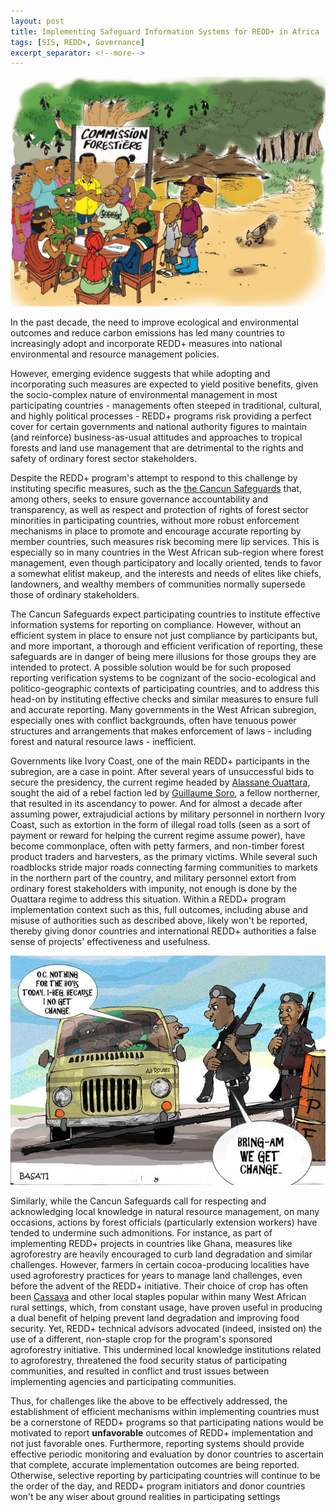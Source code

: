```yaml
---
layout: post
title: Implementing Safeguard Information Systems for REDD+ in Africa
tags: [SIS, REDD+, Governance]
excerpt_separator: <!--more-->
---
```


<p align="center"> <img src="/assets/img/pexels/ivorycoast.jpg"></p>


In the past decade, the need to improve ecological and environmental outcomes and reduce carbon emissions has led many countries to increasingly adopt and incorporate REDD+ measures into national environmental and resource management policies.

<!--more--> 

However, emerging evidence suggests that while adopting and incorporating such measures are expected to yield positive benefits, given the socio-complex nature of environmental management in most participating countries - managements often steeped in traditional, cultural, and highly political processes - REDD+ programs risk providing a perfect cover for certain governments and national authority figures to maintain (and reinforce) business-as-usual attitudes and approaches to tropical forests and land use management that are detrimental to the rights and safety of ordinary forest sector stakeholders.

Despite the REDD+ program's attempt to respond to this challenge by instituting specific measures, such as the [the Cancun Safeguards](https://redd.unfccc.int/fact-sheets/safeguards.html) that, among others, seeks to ensure governance accountability and transparency, as well as respect and protection of rights of forest sector minorities in participating countries, without more robust enforcement mechanisms in place to promote and encourage accurate reporting by member countries, such measures risk becoming mere lip services. This is especially so in many countries in the West African sub-region where forest management, even though participatory and locally oriented, tends to favor a somewhat elitist makeup, and the interests and needs of elites like chiefs, landowners, and wealthy members of communities normally supersede those of ordinary stakeholders.

The Cancun Safeguards expect participating countries to institute effective information systems for reporting on compliance. However, without an efficient system in place to ensure not just compliance by participants but, and more important, a thorough and efficient verification of reporting, these safeguards are in danger of being mere illusions for those groups they are intended to protect. A possible solution would be for such proposed reporting verification systems to be cognizant of the socio-ecological and politico-geographic contexts of participating countries, and to address this head-on by  instituting effective checks and similar measures to ensure full and accurate reporting. Many governments in the West African subregion, especially ones with conflict backgrounds, often have tenuous power structures and arrangements that makes enforcement of laws - including forest and natural resource laws - inefficient. 

Governments like Ivory Coast, one of the main REDD+ participants in the subregion, are a case in point. After several years of unsuccessful bids to secure the presidency, the current regime headed by [Alassane Ouattara](https://en.wikipedia.org/wiki/Alassane_Ouattara), sought the aid of a rebel faction led by [Guillaume Soro](https://en.wikipedia.org/wiki/Guillaume_Soro), a fellow northerner, that resulted in its ascendancy to power. And for almost a decade after assuming power, extrajudicial actions by military personnel in northern Ivory Coast, such as extortion in the form of illegal road tolls (seen as a sort of payment or reward for helping the current regime assume power), have become commonplace, often with petty farmers, and non-timber forest product traders and harvesters, as the primary victims. While several such roadblocks stride major roads connecting farming communities to markets in the northern part of the country, and military personnel extort from ordinary forest stakeholders with impunity, not enough is done by the Ouattara regime to address this situation. Within a REDD+ program implementation context such as this, full outcomes, including abuse and misuse of authorities such as described above, likely won't be reported, thereby giving donor countries and international REDD+ authorities a false sense of projects' effectiveness and usefulness.
<p align="center"> <img src="/assets/img/pexels/Nigeria.jpg"></p>

Similarly, while the Cancun Safeguards call for respecting and acknowledging local knowledge in natural resource management, on many occasions, actions by forest officials (particularly extension workers) have tended to undermine such admonitions. For instance, as part of implementing REDD+ projects in countries like Ghana, measures like agroforestry are heavily encouraged to curb land degradation and similar challenges. However, farmers in certain cocoa-producing localities have used agroforestry practices for years to manage land challenges, even before the advent of the REDD+ initiative. Their choice of crop has often been [Cassava](https://en.wikipedia.org/wiki/Cassava) and other local staples popular within many West African rural settings, which, from constant usage, have proven useful in producing a dual benefit of helping prevent land degradation and improving food security. Yet, REDD+ technical advisors advocated (indeed, insisted on) the use of a different, non-staple crop for the program's sponsored agroforestry initiative. This undermined local knowledge institutions related to agroforestry, threatened the food security status of participating communities, and resulted in conflict and trust issues between implementing agencies and participating communities.

Thus, for challenges like the above to be effectively addressed, the establishment of efficient mechanisms within implementing countries must be a cornerstone of REDD+ programs so that participating nations would be motivated to report **unfavorable** outcomes of REDD+ implementation and not just favorable ones. Furthermore, reporting systems should provide effective periodic monitoring and evaluation by donor countries to ascertain that complete, accurate implementation outcomes are being reported. Otherwise, selective reporting by participating countries will continue to be the order of the day, and REDD+ program initiators and donor countries won't be any wiser about ground realities in participating settings



